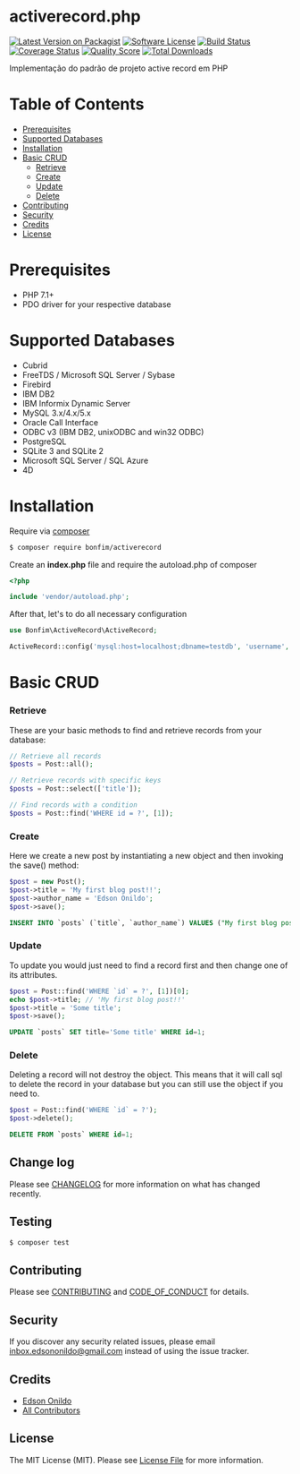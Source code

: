 # activerecord.php

[![Latest Version on Packagist][ico-version]][link-packagist]
[![Software License][ico-license]](LICENSE.md)
[![Build Status][ico-travis]][link-travis]
[![Coverage Status][ico-scrutinizer]][link-scrutinizer]
[![Quality Score][ico-code-quality]][link-code-quality]
[![Total Downloads][ico-downloads]][link-downloads]

Implementação do padrão de projeto active record em PHP

Table of Contents
=================

* [Prerequisites](#prerequisites)
* [Supported Databases](#supported-databases)
* [Installation](#installation)
* [Basic CRUD](#basic-crud)
    * [Retrieve](#retrieve)
    * [Create](#create)
    * [Update](#update)
    * [Delete](#delete)
* [Contributing](#contributing)
* [Security](#security)
* [Credits](#credits)
* [License](#license)

Prerequisites
=============

* PHP 7.1+
* PDO driver for your respective database

Supported Databases
===================

* Cubrid
* FreeTDS / Microsoft SQL Server / Sybase
* Firebird
* IBM DB2
* IBM Informix Dynamic Server
* MySQL 3.x/4.x/5.x
* Oracle Call Interface
* ODBC v3 (IBM DB2, unixODBC and win32 ODBC)
* PostgreSQL
* SQLite 3 and SQLite 2
* Microsoft SQL Server / SQL Azure
* 4D

Installation
============

Require via [composer](https://getcomposer.org/download/)

``` sh
$ composer require bonfim/activerecord
```

Create an **index.php** file and require the autoload.php of composer

```php
<?php

include 'vendor/autoload.php';
```

After that, let's to do all necessary configuration

```php
use Bonfim\ActiveRecord\ActiveRecord;

ActiveRecord::config('mysql:host=localhost;dbname=testdb', 'username', 'password');
```

Basic CRUD
==========

### Retrieve

These are your basic methods to find and retrieve records from your database:

```php
// Retrieve all records
$posts = Post::all();

// Retrieve records with specific keys
$posts = Post::select(['title']);

// Find records with a condition
$posts = Post::find('WHERE id = ?', [1]);
```

### Create

Here we create a new post by instantiating a new object and then invoking the save() method:

```php
$post = new Post();
$post->title = 'My first blog post!!';
$post->author_name = 'Edson Onildo';
$post->save();
```

```sql
INSERT INTO `posts` (`title`, `author_name`) VALUES ("My first blog post!!", "Edson Onildo");
```

### Update

To update you would just need to find a record first and then change one of its attributes.

```php
$post = Post::find('WHERE `id` = ?', [1])[0];
echo $post->title; // 'My first blog post!!'
$post->title = 'Some title';
$post->save();
```

```sql
UPDATE `posts` SET title='Some title' WHERE id=1;
```

### Delete

Deleting a record will not destroy the object. This means that it will call sql to delete the record in your database but you can still use the object if you need to.

```php
$post = Post::find('WHERE `id` = ?');
$post->delete();
```

```sql
DELETE FROM `posts` WHERE id=1;
```

## Change log

Please see [CHANGELOG](CHANGELOG.md) for more information on what has changed recently.

## Testing

``` bash
$ composer test
```

## Contributing

Please see [CONTRIBUTING](CONTRIBUTING.md) and [CODE_OF_CONDUCT](CODE_OF_CONDUCT.md) for details.

## Security

If you discover any security related issues, please email inbox.edsononildo@gmail.com instead of using the issue tracker.

## Credits

- [Edson Onildo][link-author]
- [All Contributors][link-contributors]

## License

The MIT License (MIT). Please see [License File](LICENSE.md) for more information.

[ico-version]: https://img.shields.io/packagist/v/bonfim/activerecord.svg?style=flat-square
[ico-license]: https://img.shields.io/badge/license-MIT-brightgreen.svg?style=flat-square
[ico-travis]: https://img.shields.io/travis/EdsonOnildoJR/activerecord.php/master.svg?style=flat-square
[ico-scrutinizer]: https://img.shields.io/scrutinizer/coverage/g/EdsonOnildoJR/activerecord.php.svg?style=flat-square
[ico-code-quality]: https://img.shields.io/scrutinizer/g/EdsonOnildoJR/activerecord.php.svg?style=flat-square
[ico-downloads]: https://img.shields.io/packagist/dt/bonfim/activerecord.svg?style=flat-square

[link-packagist]: https://packagist.org/packages/edsononildo/activerecord
[link-travis]: https://travis-ci.org/EdsonOnildoJR/activerecord.php
[link-scrutinizer]: https://scrutinizer-ci.com/g/EdsonOnildoJR/activerecord.php/code-structure
[link-code-quality]: https://scrutinizer-ci.com/g/EdsonOnildoJR/activerecord.php
[link-downloads]: https://packagist.org/packages/edsononildo/activerecord
[link-author]: https://github.com/EdsonOnildoJR
[link-contributors]: ../../contributors

